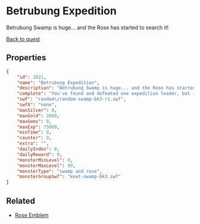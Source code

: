 # Betrubung Expedition

Betrubung Swamp is huge... and the Rose has started to search it!

[Back to quest](../quests.md)

## Properties

```json
{
    "id": 1021,
    "name": "Betrubung Expedition",
    "description": "Betrubung Swamp is huge... and the Rose has started to search it!",
    "complete": "You've found and defeated one expedition leader, but it's definitely not the last one.",
    "swf": "random\/random-swamp-bk3-r1.swf",
    "swfX": "none",
    "maxSilver": 0,
    "maxGold": 2000,
    "maxGems": 0,
    "maxExp": 75000,
    "minTime": 0,
    "counter": 0,
    "extra": "",
    "dailyIndex": 0,
    "dailyReward": 0,
    "monsterMinLevel": 0,
    "monsterMaxLevel": 99,
    "monsterType": "swamp and rose",
    "monsterGroupSwf": "mset-swamp-bk3.swf"
}
```

## Related

- [Rose Emblem](../items/8879-rose-emblem.md)

